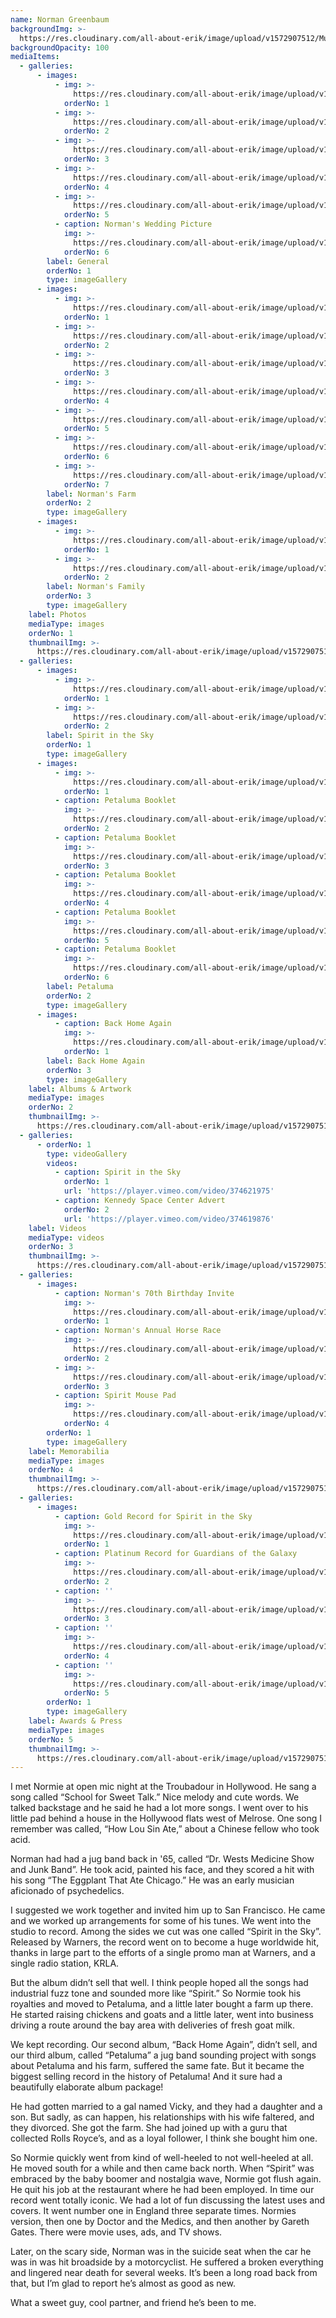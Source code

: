 ```yaml
---
name: Norman Greenbaum
backgroundImg: >-
  https://res.cloudinary.com/all-about-erik/image/upload/v1572907512/Musical%20Journey/Musical%20Friends/Friends/Norman%20Greenbaum/Background_Thumbnails/Background_erik_and_normie_vn789h.jpg
backgroundOpacity: 100
mediaItems:
  - galleries:
      - images:
          - img: >-
              https://res.cloudinary.com/all-about-erik/image/upload/v1572907506/Musical%20Journey/Musical%20Friends/Friends/Norman%20Greenbaum/1_Photos/MeAndNormie2_xbbrsh.jpg
            orderNo: 1
          - img: >-
              https://res.cloudinary.com/all-about-erik/image/upload/v1572907506/Musical%20Journey/Musical%20Friends/Friends/Norman%20Greenbaum/1_Photos/img020-2_kuxbwf.jpg
            orderNo: 2
          - img: >-
              https://res.cloudinary.com/all-about-erik/image/upload/v1572907505/Musical%20Journey/Musical%20Friends/Friends/Norman%20Greenbaum/1_Photos/Norman_duxcma.jpg
            orderNo: 3
          - img: >-
              https://res.cloudinary.com/all-about-erik/image/upload/v1572907508/Musical%20Journey/Musical%20Friends/Friends/Norman%20Greenbaum/1_Photos/Norman2_azwina.jpg
            orderNo: 4
          - img: >-
              https://res.cloudinary.com/all-about-erik/image/upload/v1572907508/Musical%20Journey/Musical%20Friends/Friends/Norman%20Greenbaum/1_Photos/Norman3_cdwmie.jpg
            orderNo: 5
          - caption: Norman's Wedding Picture
            img: >-
              https://res.cloudinary.com/all-about-erik/image/upload/v1572907507/Musical%20Journey/Musical%20Friends/Friends/Norman%20Greenbaum/1_Photos/NormansWeddingPicture_clm2yt.jpg
            orderNo: 6
        label: General
        orderNo: 1
        type: imageGallery
      - images:
          - img: >-
              https://res.cloudinary.com/all-about-erik/image/upload/v1572907508/Musical%20Journey/Musical%20Friends/Friends/Norman%20Greenbaum/1_Photos/Normans%20Farm/NormansGarden_w13hbr.jpg
            orderNo: 1
          - img: >-
              https://res.cloudinary.com/all-about-erik/image/upload/v1572907504/Musical%20Journey/Musical%20Friends/Friends/Norman%20Greenbaum/1_Photos/Normans%20Farm/NormansFarm_quvoqz.jpg
            orderNo: 2
          - img: >-
              https://res.cloudinary.com/all-about-erik/image/upload/v1572907504/Musical%20Journey/Musical%20Friends/Friends/Norman%20Greenbaum/1_Photos/Normans%20Farm/NormansFarm2_gxrgxj.jpg
            orderNo: 3
          - img: >-
              https://res.cloudinary.com/all-about-erik/image/upload/v1572907508/Musical%20Journey/Musical%20Friends/Friends/Norman%20Greenbaum/1_Photos/Normans%20Farm/NormansFarm3_dt4sax.jpg
            orderNo: 4
          - img: >-
              https://res.cloudinary.com/all-about-erik/image/upload/v1572907504/Musical%20Journey/Musical%20Friends/Friends/Norman%20Greenbaum/1_Photos/Normans%20Farm/NormansFarm4_ormne1.jpg
            orderNo: 5
          - img: >-
              https://res.cloudinary.com/all-about-erik/image/upload/v1572907504/Musical%20Journey/Musical%20Friends/Friends/Norman%20Greenbaum/1_Photos/Normans%20Farm/NormansFarm5_n22vsd.jpg
            orderNo: 6
          - img: >-
              https://res.cloudinary.com/all-about-erik/image/upload/v1572907504/Musical%20Journey/Musical%20Friends/Friends/Norman%20Greenbaum/1_Photos/Normans%20Farm/NormansFarm6_gdcus5.jpg
            orderNo: 7
        label: Norman's Farm
        orderNo: 2
        type: imageGallery
      - images:
          - img: >-
              https://res.cloudinary.com/all-about-erik/image/upload/v1572907506/Musical%20Journey/Musical%20Friends/Friends/Norman%20Greenbaum/1_Photos/NormansFamily/NormansFamily_n4ddhk.jpg
            orderNo: 1
          - img: >-
              https://res.cloudinary.com/all-about-erik/image/upload/v1572907507/Musical%20Journey/Musical%20Friends/Friends/Norman%20Greenbaum/1_Photos/NormansFamily/NormanAndFamily2_p54xc9.jpg
            orderNo: 2
        label: Norman's Family
        orderNo: 3
        type: imageGallery
    label: Photos
    mediaType: images
    orderNo: 1
    thumbnailImg: >-
      https://res.cloudinary.com/all-about-erik/image/upload/v1572907511/Musical%20Journey/Musical%20Friends/Friends/Norman%20Greenbaum/Background_Thumbnails/Thumbnail_1_Norman3_bhhwai.jpg
  - galleries:
      - images:
          - img: >-
              https://res.cloudinary.com/all-about-erik/image/upload/v1572907509/Musical%20Journey/Musical%20Friends/Friends/Norman%20Greenbaum/2_Albums%20and%20Artwork/2_s58hcr.jpg
            orderNo: 1
          - img: >-
              https://res.cloudinary.com/all-about-erik/image/upload/v1572907509/Musical%20Journey/Musical%20Friends/Friends/Norman%20Greenbaum/2_Albums%20and%20Artwork/1_rdnvun.jpg
            orderNo: 2
        label: Spirit in the Sky
        orderNo: 1
        type: imageGallery
      - images:
          - img: >-
              https://res.cloudinary.com/all-about-erik/image/upload/v1572907510/Musical%20Journey/Musical%20Friends/Friends/Norman%20Greenbaum/2_Albums%20and%20Artwork/PetalumaAlbum/petaluma_dyouc9.jpg
            orderNo: 1
          - caption: Petaluma Booklet
            img: >-
              https://res.cloudinary.com/all-about-erik/image/upload/v1572907509/Musical%20Journey/Musical%20Friends/Friends/Norman%20Greenbaum/2_Albums%20and%20Artwork/PetalumaAlbum/PetalumaBooket_xj7s0u.jpg
            orderNo: 2
          - caption: Petaluma Booklet
            img: >-
              https://res.cloudinary.com/all-about-erik/image/upload/v1572907508/Musical%20Journey/Musical%20Friends/Friends/Norman%20Greenbaum/2_Albums%20and%20Artwork/PetalumaAlbum/PetalumaBooket2_ezmhw2.jpg
            orderNo: 3
          - caption: Petaluma Booklet
            img: >-
              https://res.cloudinary.com/all-about-erik/image/upload/v1572907508/Musical%20Journey/Musical%20Friends/Friends/Norman%20Greenbaum/2_Albums%20and%20Artwork/PetalumaAlbum/PetalumaBooket3_j8vqhn.jpg
            orderNo: 4
          - caption: Petaluma Booklet
            img: >-
              https://res.cloudinary.com/all-about-erik/image/upload/v1572907508/Musical%20Journey/Musical%20Friends/Friends/Norman%20Greenbaum/2_Albums%20and%20Artwork/PetalumaAlbum/petalumaBooket4_vl4ne9.jpg
            orderNo: 5
          - caption: Petaluma Booklet
            img: >-
              https://res.cloudinary.com/all-about-erik/image/upload/v1572907511/Musical%20Journey/Musical%20Friends/Friends/Norman%20Greenbaum/2_Albums%20and%20Artwork/PetalumaAlbum/PetalumaBooklet5_heol2b.jpg
            orderNo: 6
        label: Petaluma
        orderNo: 2
        type: imageGallery
      - images:
          - caption: Back Home Again
            img: >-
              https://res.cloudinary.com/all-about-erik/image/upload/v1572907509/Musical%20Journey/Musical%20Friends/Friends/Norman%20Greenbaum/2_Albums%20and%20Artwork/3replprs6422_gsos3k.jpg
            orderNo: 1
        label: Back Home Again
        orderNo: 3
        type: imageGallery
    label: Albums & Artwork
    mediaType: images
    orderNo: 2
    thumbnailImg: >-
      https://res.cloudinary.com/all-about-erik/image/upload/v1572907512/Musical%20Journey/Musical%20Friends/Friends/Norman%20Greenbaum/Background_Thumbnails/Thumbnail_2_Norman-Greenbaum-SitS_dpvqxe.jpg
  - galleries:
      - orderNo: 1
        type: videoGallery
        videos:
          - caption: Spirit in the Sky
            orderNo: 1
            url: 'https://player.vimeo.com/video/374621975'
          - caption: Kennedy Space Center Advert
            orderNo: 2
            url: 'https://player.vimeo.com/video/374619876'
    label: Videos
    mediaType: videos
    orderNo: 3
    thumbnailImg: >-
      https://res.cloudinary.com/all-about-erik/image/upload/v1572907512/Musical%20Journey/Musical%20Friends/Friends/Norman%20Greenbaum/Background_Thumbnails/Thumbnail_3_norman_videos_icon_bdcas0.jpg
  - galleries:
      - images:
          - caption: Norman's 70th Birthday Invite
            img: >-
              https://res.cloudinary.com/all-about-erik/image/upload/v1572907510/Musical%20Journey/Musical%20Friends/Friends/Norman%20Greenbaum/4_Norman%20Memorabila/Normans70thBirthdayInvite_rakknv.jpg
            orderNo: 1
          - caption: Norman's Annual Horse Race
            img: >-
              https://res.cloudinary.com/all-about-erik/image/upload/v1572907510/Musical%20Journey/Musical%20Friends/Friends/Norman%20Greenbaum/4_Norman%20Memorabila/NormansAnnualHorseRace_caea08.jpg
            orderNo: 2
          - img: >-
              https://res.cloudinary.com/all-about-erik/image/upload/v1572907509/Musical%20Journey/Musical%20Friends/Friends/Norman%20Greenbaum/4_Norman%20Memorabila/Scan_4_p7rckk.jpg
            orderNo: 3
          - caption: Spirit Mouse Pad
            img: >-
              https://res.cloudinary.com/all-about-erik/image/upload/v1572907510/Musical%20Journey/Musical%20Friends/Friends/Norman%20Greenbaum/4_Norman%20Memorabila/SpiritMousePad_le4j8b.jpg
            orderNo: 4
        orderNo: 1
        type: imageGallery
    label: Memorabilia
    mediaType: images
    orderNo: 4
    thumbnailImg: >-
      https://res.cloudinary.com/all-about-erik/image/upload/v1572907512/Musical%20Journey/Musical%20Friends/Friends/Norman%20Greenbaum/Background_Thumbnails/Thumbnail_4_Normans70thBirthdayInvite_opaihu.jpg
  - galleries:
      - images:
          - caption: Gold Record for Spirit in the Sky
            img: >-
              https://res.cloudinary.com/all-about-erik/image/upload/v1572907510/Musical%20Journey/Musical%20Friends/Friends/Norman%20Greenbaum/5_Awards%20Press%20Usage/GoldRecord_shzh61.jpg
            orderNo: 1
          - caption: Platinum Record for Guardians of the Galaxy
            img: >-
              https://res.cloudinary.com/all-about-erik/image/upload/v1572907511/Musical%20Journey/Musical%20Friends/Friends/Norman%20Greenbaum/5_Awards%20Press%20Usage/PlatiumRecordForGuardiansOfGalaxy_dzkheh.jpg
            orderNo: 2
          - caption: ''
            img: >-
              https://res.cloudinary.com/all-about-erik/image/upload/v1572907512/Musical%20Journey/Musical%20Friends/Friends/Norman%20Greenbaum/5_Awards%20Press%20Usage/Press_wg20fe.jpg
            orderNo: 3
          - caption: ''
            img: >-
              https://res.cloudinary.com/all-about-erik/image/upload/v1572907512/Musical%20Journey/Musical%20Friends/Friends/Norman%20Greenbaum/5_Awards%20Press%20Usage/Press2_yiujbu.jpg
            orderNo: 4
          - caption: ''
            img: >-
              https://res.cloudinary.com/all-about-erik/image/upload/v1572907512/Musical%20Journey/Musical%20Friends/Friends/Norman%20Greenbaum/5_Awards%20Press%20Usage/Press3_kwnco8.jpg
            orderNo: 5
        orderNo: 1
        type: imageGallery
    label: Awards & Press
    mediaType: images
    orderNo: 5
    thumbnailImg: >-
      https://res.cloudinary.com/all-about-erik/image/upload/v1572907512/Musical%20Journey/Musical%20Friends/Friends/Norman%20Greenbaum/Background_Thumbnails/Thumbnail_5_GoldRecord_tmu8wn.jpg
---
```

I met Normie at open mic night at the Troubadour in Hollywood. He sang a song called “School for Sweet Talk.” Nice melody and cute words. We talked backstage and he said he had a lot more songs.  I went over to his little pad behind a house in the Hollywood flats west of Melrose. One song I remember was called, “How Lou Sin Ate,” about a Chinese fellow who took acid. 

Norman had had a jug band back in '65, called “Dr. Wests Medicine Show and Junk Band”. He took acid, painted his face, and they scored a hit with his song “The Eggplant That Ate Chicago.” He was an early musician aficionado of psychedelics. 

I suggested we work together and invited him up to San Francisco. He came and we worked up arrangements for some of his tunes. We went into the studio to record. Among the sides we cut was one called “Spirit in the Sky”. Released by Warners, the record went on to become a huge worldwide hit, thanks in large part to the efforts of a single promo man at Warners, and a single radio station, KRLA. 

But the album didn’t sell that well. I think people hoped all the songs had industrial fuzz tone and sounded more like “Spirit.” So Normie took his royalties and moved to Petaluma, and a little later bought a farm up there. He started raising chickens and goats and a little later, went into business driving a route around the bay area with deliveries of fresh goat milk. 

We kept recording. Our second album, “Back Home Again”, didn’t sell, and our third album, called “Petaluma” a jug band sounding project with songs about Petaluma and his farm, suffered the same fate. But it became the biggest selling record in the history of Petaluma! And it sure had a beautifully elaborate album package! 

He had gotten married to a gal named Vicky, and they had a daughter and a son. But sadly, as can happen, his relationships with his wife faltered, and they divorced. She got the farm. She had joined up with a guru that collected Rolls Royce’s, and as a loyal follower, I think she bought him one. 

So Normie quickly went from kind of well-heeled to not well-heeled at all. He moved south for a while and then came back north. When “Spirit” was embraced by the baby boomer and nostalgia wave, Normie got flush again. He quit his job at the restaurant where he had been employed. In time our record went totally iconic. We had a lot of fun discussing the latest uses and covers. It went number one in England three separate times. Normies version, then one by Doctor and the Medics, and then another by Gareth Gates. There were movie uses, ads, and TV shows. 

Later, on the scary side, Norman was in the suicide seat when the car he was in was hit broadside by a motorcyclist. He suffered a broken everything and lingered near death for several weeks. It’s been a long road back from that, but I’m glad to report he’s almost as good as new. 

What a sweet guy, cool partner, and friend he’s been to me.
